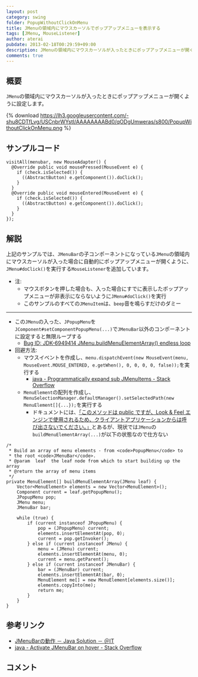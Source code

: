```yaml
---
layout: post
category: swing
folder: PopupWithoutClickOnMenu
title: JMenuの領域内にマウスカーソルでポップアップメニューを表示する
tags: [JMenu, MouseListener]
author: aterai
pubdate: 2013-02-18T00:29:59+09:00
description: JMenuの領域内にマウスカーソルが入ったときにポップアップメニューが開くように設定します。
comments: true
---
```

## 概要
`JMenu`の領域内にマウスカーソルが入ったときにポップアップメニューが開くように設定します。

{% download https://lh3.googleusercontent.com/-shu8CDTfLvg/USCnbrWYstI/AAAAAAAABd0/qODgUmweras/s800/PopupWithoutClickOnMenu.png %}

## サンプルコード
<pre class="prettyprint"><code>visitAll(menubar, new MouseAdapter() {
  @Override public void mousePressed(MouseEvent e) {
    if (check.isSelected()) {
      ((AbstractButton) e.getComponent()).doClick();
    }
  }
  @Override public void mouseEntered(MouseEvent e) {
    if (check.isSelected()) {
      ((AbstractButton) e.getComponent()).doClick();
    }
  }
});
</code></pre>

## 解説
上記のサンプルでは、`JMenuBar`の子コンポーネントになっている`JMenu`の領域内にマウスカーソルが入った場合に自動的にポップアップメニューが開くように、`JMenu#doClick()`を実行する`MouseListener`を追加しています。

- 注:
    - マウスボタンを押した場合も、入った場合にすでに表示したポップアップメニューが非表示にならないように`JMenu#doClick()`を実行
    - このサンプルのすべての`JMenuItem`は、`beep`音を鳴らすだけのダミー

<!-- dummy comment line for breaking list -->

- - - -
- この`JMenu`の入った、`JPopupMenu`を`JComponent#setComponentPopupMenu(...)`で`JMenuBar`以外のコンポーネントに設定すると無限ループする
    - [Bug ID: JDK-6949414 JMenu.buildMenuElementArray() endless loop](http://bugs.java.com/bugdatabase/view_bug.do?bug_id=6949414)
- 回避方法:
    - マウスイベントを作成し、`menu.dispatchEvent(new MouseEvent(menu, MouseEvent.MOUSE_ENTERED, e.getWhen(), 0, 0, 0, 0, false));`を実行する
        - [java - Programmatically expand sub JMenuItems - Stack Overflow](http://stackoverflow.com/questions/25260684/programmatically-expand-sub-jmenuitems)
    - `MenuElement`の配列を作成し、`MenuSelectionManager.defaultManager().setSelectedPath(new MenuElement[]{...});`を実行する
        - ドキュメントには、[「このメソッドは public ですが、Look & Feel エンジンで使用されるため、クライアントアプリケーションからは呼び出さないでください。」](http://docs.oracle.com/javase/jp/7/api/javax/swing/MenuSelectionManager.html#setSelectedPath%28javax.swing.MenuElement%5B%5D%29)とあるが、現状では`JMenu`の`buildMenuElementArray(...)`が以下の状態なので仕方ない

<!-- dummy comment line for breaking list -->

<pre class="prettyprint"><code>/*
 * Build an array of menu elements - from &lt;code&gt;PopupMenu&lt;/code&gt; to
 * the root &lt;code&gt;JMenuBar&lt;/code&gt;.
 * @param  leaf  the leaf node from which to start building up the array
 * @return the array of menu items
 */
private MenuElement[] buildMenuElementArray(JMenu leaf) {
    Vector&lt;MenuElement&gt; elements = new Vector&lt;MenuElement&gt;();
    Component current = leaf.getPopupMenu();
    JPopupMenu pop;
    JMenu menu;
    JMenuBar bar;

    while (true) {
        if (current instanceof JPopupMenu) {
            pop = (JPopupMenu) current;
            elements.insertElementAt(pop, 0);
            current = pop.getInvoker();
        } else if (current instanceof JMenu) {
            menu = (JMenu) current;
            elements.insertElementAt(menu, 0);
            current = menu.getParent();
        } else if (current instanceof JMenuBar) {
            bar = (JMenuBar) current;
            elements.insertElementAt(bar, 0);
            MenuElement me[] = new MenuElement[elements.size()];
            elements.copyInto(me);
            return me;
        }
    }
}
</code></pre>

## 参考リンク
- [JMenuBarの動作 － Java Solution － ＠IT](http://www.atmarkit.co.jp/bbs/phpBB/viewtopic.php?topic=9327&forum=12)
- [java - Activate JMenuBar on hover - Stack Overflow](http://stackoverflow.com/questions/12125402/activate-jmenubar-on-hover)

<!-- dummy comment line for breaking list -->

## コメント
